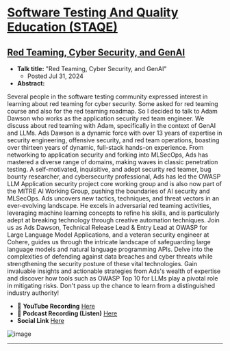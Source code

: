 # [Software Testing And Quality Education (STAQE)](https://www.youtube.com/playlist?list=PLhUHroGVLcO5pCir9bhL_MbCFfOLl77i-)
## [Red Teaming, Cyber Security, and GenAI](https://www.youtube.com/watch?v=LdFePWt88f0)

- **Talk title:** "Red Teaming, Cyber Security, and GenAI"
  - Posted Jul 31, 2024
- **Abstract:**

Several people in the software testing community expressed interest in learning about red teaming for cyber security. Some asked for red teaming course and also for the red teaming roadmap. So I decided to talk to Adam Dawson who works as the application security red team engineer. We discuss about red teaming with Adam, specifically in the context of GenAI and LLMs.
Ads Dawson is a dynamic force with over 13 years of expertise in security engineering, offensive security, and red team operations, boasting over thirteen years of dynamic, full-stack hands-on experience. From networking to application security and forking into MLSecOps, Ads has mastered a diverse range of domains, making waves in classic penetration testing. A self-motivated, inquisitive, and adept security red teamer, bug bounty researcher, and cybersecurity professional, Ads has led the OWASP LLM Application security project core working group and is also now part of the MITRE AI Working Group, pushing the boundaries of AI security and MLSecOps. Ads uncovers new tactics, techniques, and threat vectors in an ever-evolving landscape. He excels in adversarial red teaming activities, leveraging machine learning concepts to refine his skills, and is particularly adept at breaking technology through creative automation techniques.
Join us as Ads Dawson, Technical Release Lead & Entry Lead at OWASP for Large Language Model Applications, and a veteran security engineer at Cohere, guides us through the intricate landscape of safeguarding large language models and natural language programming APIs. Delve into the complexities of defending against data breaches and cyber threats while strengthening the security posture of these vital technologies. Gain invaluable insights and actionable strategies from Ads's wealth of expertise and discover how tools such as OWASP Top 10 for LLMs play a pivotal role in mitigating risks. Don't pass up the chance to learn from a distinguished industry authority!

- 🍿 **YouTube Recording** [Here](https://www.youtube.com/watch?v=LdFePWt88f0)
- 📣 **Podcast Recording (Listen)** [Here](https://www.youtube.com/watch?v=LdFePWt88f0)
- **Social Link** [Here](https://www.linkedin.com/posts/venkatramakrishnan_red-teaming-cyber-security-and-genai-activity-7224542444372025344-XJma?utm_source=share&utm_medium=member_android)

![image](https://github.com/user-attachments/assets/e483d0df-ecdf-4ef2-86f8-c06cdf5c6875)

----------------------------------------

